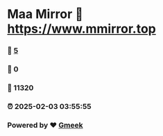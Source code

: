 # Maa Mirror :link: https://www.mmirror.top 
### :page_facing_up: [5](https://www.mmirror.top/tag.html) 
### :speech_balloon: 0 
### :hibiscus: 11320 
### :alarm_clock: 2025-02-03 03:55:55 
### Powered by :heart: [Gmeek](https://github.com/Meekdai/Gmeek)
